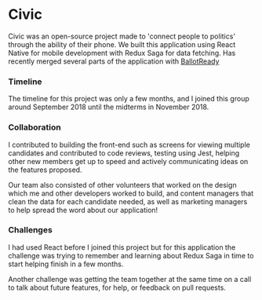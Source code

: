 # Civic
Civic was an open-source project made to 'connect people to politics' through the ability of their phone.
We built this application using React Native for mobile development with Redux Saga for data fetching.
Has recently merged several parts of the application with [BallotReady](ballotready.com)

### Timeline
The timeline for this project was only a few months, and I joined this group around September 2018 until the midterms in November 2018.

### Collaboration
I contributed to building the front-end such as screens for viewing multiple candidates and contributed to code reviews, testing using Jest, helping other new members get up to speed and actively communicating ideas on the features proposed. 

Our team also consisted of other volunteers that worked on the design which me and other developers worked to build, and content managers that clean the data for each candidate needed, as well as marketing managers to help spread the word about our application!

### Challenges
I had used React before I joined this project but for this application the challenge was trying to remember and learning about Redux Saga in time to start helping finish in a few months.

Another challenge was getting the team together at the same time on a call to talk about future features, for help, or feedback on pull requests. 


